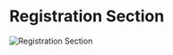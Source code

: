# Registration Section
![Registration Section](../../../../first_prototype/mockups/Add%20New%20Univrsity.png) 

